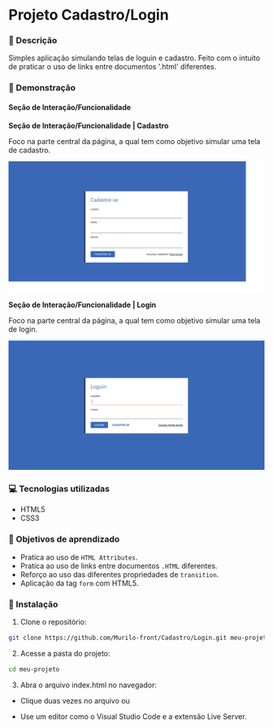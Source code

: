 # Projeto Cadastro/Login

### 📝 Descrição

Simples aplicação simulando telas de loguin e cadastro. Feito com o intuito de praticar o uso de links entre documentos '.html' diferentes.

### 👀 Demonstração

#### Seção de Interação/Funcionalidade

**Seção de Interação/Funcionalidade | Cadastro**

Foco na parte central da página, a qual tem como objetivo simular uma tela de cadastro.

<img src="Produto/Foto-produto-cadastro.png" alt="Captura de tela da tela de cadastro">

**Seção de Interação/Funcionalidade | Login**

Foco na parte central da página, a qual tem como objetivo simular uma tela de login.

<img src="Produto/Foto-produto-loguin.png" alt="Captura de tela da tela de login">

### 💻 Tecnologias utilizadas

- HTML5
- CSS3

### 🎯 Objetivos de aprendizado

- Pratica ao uso de `HTML Attributes`.
- Pratica ao uso de links entre documentos `.HTML` diferentes.
- Reforço ao uso das diferentes propriedades de `transition`.
- Aplicação da tag `form` com HTML5.

### 📲 Instalação

1. Clone o repositório:

```bash
git clone https://github.com/Murilo-front/Cadastro/Login.git meu-projeto
```

2. Acesse a pasta do projeto:

```bash
cd meu-projeto
```

3. Abra o arquivo index.html no navegador:

- Clique duas vezes no arquivo ou

- Use um editor como o Visual Studio Code e a extensão Live Server.
